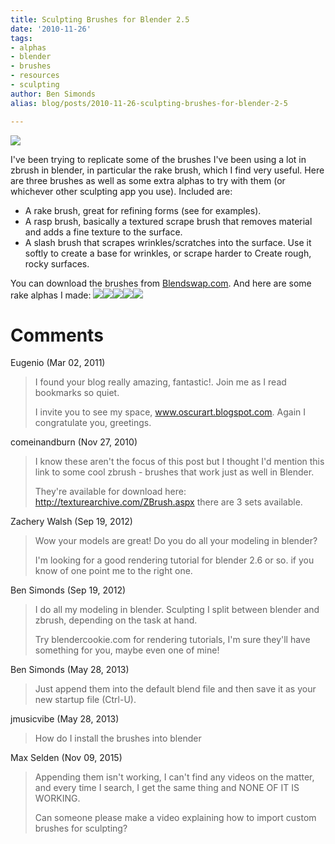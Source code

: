 ```yaml
---
title: Sculpting Brushes for Blender 2.5
date: '2010-11-26'
tags:
- alphas
- blender
- brushes
- resources
- sculpting
author: Ben Simonds
alias: blog/posts/2010-11-26-sculpting-brushes-for-blender-2-5

---
```


[![](/images/old/brushes.jpg)](http://www.blendswap.com/3D-models/brushes/bens-sculpt-brushes/)

I've been trying to replicate some of the brushes I've been using a lot in zbrush in blender, in particular the rake brush, which I find very useful. Here are three brushes as well as some extra alphas to try with them (or whichever other sculpting app you use). Included are: 

  * A rake brush, great for refining forms (see for examples).﻿
  * A rasp brush, basically a textured scrape brush that removes material and adds a fine texture to the surface.﻿﻿
  * A slash brush that scrapes wrinkles/scratches into the surface. Use it softly to create a base for wrinkles, or scrape harder to Create rough, rocky surfaces.

You can download the brushes from [Blendswap.com](http://www.blendswap.com/3D-models/brushes/bens-sculpt-brushes/). And here are some rake alphas I made: [](/images/old/rakealpha2.jpg)[![](/images/old/rakealpha3.jpg?w=150)](/images/old/rakealpha3.jpg)[![](/images/old/rakealpha21.jpg?w=150)](/images/old/rakealpha21.jpg)[](/images/old/rakealpha4.jpg)[![](/images/old/rakealpha41.jpg?w=150)](/images/old/rakealpha41.jpg)[![](/images/old/rakealpha51.jpg?w=150)](/images/old/rakealpha51.jpg)[![](/images/old/wrinkles1.jpg?w=150)](/images/old/wrinkles1.jpg)[ ](/images/old/wrinkles1.jpg)





# Comments


Eugenio (Mar 02, 2011)
> I found your blog really amazing, fantastic!.
> Join me as I read bookmarks so quiet.
> 
> I invite you to see my space, www.oscurart.blogspot.com.
> Again I congratulate you, greetings.

comeinandburn (Nov 27, 2010)
> I know these aren't the focus of this post but I thought I'd mention this link to some cool zbrush - brushes that work just as well in Blender.
> 
> They're available for download here:  http://texturearchive.com/ZBrush.aspx
> there are 3 sets available.

Zachery Walsh (Sep 19, 2012)
> Wow your models are great! Do you do all your modeling in blender? 
> 
> I'm looking for a good rendering tutorial for blender 2.6 or so. if you know of one point me to the right one.

Ben Simonds (Sep 19, 2012)
> I do all my modeling in blender. Sculpting I split between blender and zbrush, depending on the task at hand.
> 
> Try blendercookie.com for rendering tutorials, I'm sure they'll have something for you, maybe even one of mine!

Ben Simonds (May 28, 2013)
> Just append them into the default blend file and then save it as your new startup file (Ctrl-U).

jmusicvibe (May 28, 2013)
> How do I install the brushes into blender

Max Selden (Nov 09, 2015)
> Appending them isn't working, I can't find any videos on the matter, and every time I search, I get the same thing and NONE OF IT IS WORKING.
> 
> Can someone please make a video explaining how to import custom brushes for sculpting?
